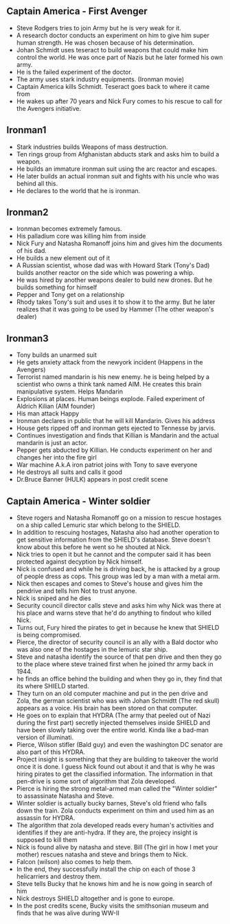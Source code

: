 ## Captain America - First Avenger
* Steve Rodgers tries to join Army but he is very weak for it.
*  A research doctor conducts an experiment on him to give him super human strength. He was chosen because of his determination.
* Johan Schmidt uses teseract to build weapons that could make him control the world. He was once part of Nazis but he later formed his own army.
* He is the failed experiment of the doctor.
* The army uses stark industry equipments. (Ironman movie)
* Captain America kills Schmidt. Teseract goes back to where it came from
* He wakes up after 70 years and Nick Fury comes to his rescue to call for the Avengers initiative.

## Ironman1

* Stark industries builds Weapons of mass destruction.
* Ten rings group from Afghanistan abducts stark and asks him to build a weapon.
* He builds an immature ironman suit using the arc reactor and escapes.
* He later builds an actual ironman suit and fights with his uncle who was behind all this. 
* He declares to the world that he is ironman.

## Ironman2

* Ironman becomes extremely famous.
* His palladium core was killing him from inside
* Nick Fury and Natasha Romanoff joins him and gives him the documents of his dad.
* He builds a new element out of it
* A Russian scientist, whose dad was with Howard Stark (Tony's Dad) builds another reactor on the side which was powering a whip.
* He was hired by another weapons dealer to build new drones. But he builds something for himself
* Pepper and Tony get on a relationship
* Rhody takes Tony's suit and uses it to show it to the army. But he later realizes that it was going to be used by Hammer (The other weapon's dealer)

## Ironman3

*  Tony builds an unarmed suit
* He gets anxiety attack from the newyork incident (Happens in the Avengers)
* Terrorist named mandarin is his new enemy. he is being helped by a scientist who owns a think tank named AIM. He creates this brain manipulative system. Helps Mandarin 
* Explosions at places. Human beings explode. Failed experiment of Aldrich Kilian (AIM founder)
* His man attack Happy
* Ironman declares in public that he will kill Mandarin. Gives his address
* House gets ripped off and ironman gets ejected to Tennesse by jarvis.
* Continues investigation and finds that Killian is Mandarin and the actual mandarin is just an actor.
* Pepper gets abducted by Killian. He conducts experiment on her and changes her into the fire girl
* War machine A.k.A iron patriot joins with Tony to save everyone
* He destroys all suits and calls it good
* Dr.Bruce Banner (HULK) appears in post credit scene

## Captain America - Winter soldier

* Steve rogers and Natasha Romanoff go on a mission to rescue hostages on a ship called Lemuric star which belong to the SHIELD.
* In addition to rescuing hostages, Natasha also had another operation to get sensitive information from the SHIELD's database. Steve doesn't know about this before he went so he shouted at Nick.
* Nick tries to open it but he cannot and the computer said it has been protected against decyption by Nick himself. 
* Nick is confused and while he is driving back, he is attacked by a group of people dress as cops. This group was led by a man with a metal arm.
* Nick then escapes and comes to Steve's house and gives him the pendrive and tells him Not to trust anyone.
* Nick is sniped and he dies
* Security council director calls steve and asks him why Nick was there at his place and warns steve that he'd do anything to findout who killed Nick.
* Turns out, Fury hired the pirates to get in because he knew that SHIELD is being compromised.
* Pierce, the director of security council is an ally with a Bald doctor who was also one of the hostages in the lemuric star ship.
* Steve and natasha identify the source of that pen drive and then they go to the place where steve trained first when he joined thr army back in 1944.
* he finds an office behind the building and when they go in, they find that its where SHIELD started.
* They turn on an old computer machine and put in the pen drive and Zola, the german scientist who was with Johan Schmidtt (The red skull) appears as a voice. His brain has been stored on that computer.
* He goes on to explain that HYDRA (The army that peeled out of Nazi during the first part) secretly injected themselves inside SHIELD and have been slowly taking over the entire world. Kinda like a bad-man version of illuminati.
* Pierce, Wilson stifler (Bald guy) and even the washington DC senator are also part of this HYDRA. 
* Project insight is something that they are building to takeover the world once it is done. I guess Nick found out about it and that is why he was hiring pirates to get the classified information. The information in that pen-drive is some sort of algorithm that Zola developed. 
* Pierce is hiring the strong metal-armed man called the "Winter soldier" to assassinate Natasha and Steve.
* Winter soldier is actually bucky barnes, Steve's old friend who falls down the train. Zola conducts experiment on thim and used him as an assassin for HYDRA.
* The algorithm that zola developed reads every human's activities and identifies if they are anti-hydra. If they are, the projecy insight is supposed to kill them
* Nick is found alive by natasha and steve. Bill (The girl in how I met your mother) rescues natasha and steve and brings them to Nick.
* Falcon (wilson) also comes to help them.
* In the end, they successfully install the chip on each of those 3 helicarriers and destroy them.
* Steve tells Bucky that he knows him and he is now going in search of him
* Nick destroys SHIELD altogether and is gone to europe.
* In the post credits scene, Bucky visits the smithsonian museum and finds that he was alive during WW-II
